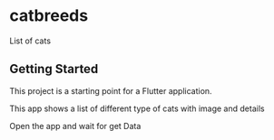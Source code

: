 # catbreeds

List of cats

## Getting Started

This project is a starting point for a Flutter application.

This app shows a list of different type of cats with image and details

Open the app and wait for get Data
